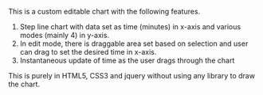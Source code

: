 This is a custom editable chart with the following features.

1. Step line chart with data set as time (minutes) in x-axis and various modes (mainly 4) in y-axis.
2. In edit mode, there is draggable area set based on selection and user can drag to set the desired time in x-axis.
3. Instantaneous update of time as the user drags through the chart

This is purely in HTML5, CSS3 and jquery without using any library to draw the chart.
